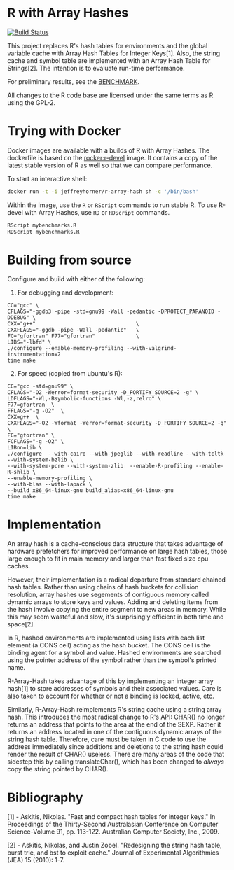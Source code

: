 # R with Array Hashes

[![Build Status](https://travis-ci.org/jeffreyhorner/R-Array-Hash.svg?branch=master)](https://travis-ci.org/jeffreyhorner/R-Array-Hash)

This project replaces R's hash tables for environments and the global
variable cache with Array Hash Tables for Integer Keys[1]. Also, the
string cache and symbol table are implemented with an Array Hash Table
for Strings[2]. The intention is to evaluate run-time performance.

For preliminary results, see the [BENCHMARK](benchmarks/).

All changes to the R code base are licensed under the same terms as R using the GPL-2.

# Trying with Docker

Docker images are available with a builds of R
with Array Hashes. The dockerfile is based on the
[rocker:r-devel](https://registry.hub.docker.com/u/rocker/r-devel/)
image. It contains a copy of the latest stable version of R as well so
that we can compare performance.

To start an interactive shell:

```bash
docker run -t -i jeffreyhorner/r-array-hash sh -c '/bin/bash'
```

Within the image, use the `R` or `RScript` commands to run stable R. To use R-devel with Array Hashes, use `RD` or `RDScript` commands.

```r
RScript mybenchmarks.R
RDScript mybenchmarks.R
```

# Building from source

Configure and build with either of the following:

1. For debugging and development:

```
CC="gcc" \
CFLAGS="-ggdb3 -pipe -std=gnu99 -Wall -pedantic -DPROTECT_PARANOID -DDEBUG" \
CXX="g++"                                \
CXXFLAGS="-ggdb -pipe -Wall -pedantic"   \
FC="gfortran" F77="gfortran"             \
LIBS="-lbfd" \
./configure --enable-memory-profiling --with-valgrind-instrumentation=2
time make
```

2. For speed (copied from ubuntu's R):

```
CC="gcc -std=gnu99" \
CFLAGS="-O2 -Werror=format-security -D_FORTIFY_SOURCE=2 -g" \
LDFLAGS="-Wl,-Bsymbolic-functions -Wl,-z,relro" \
F77=gfortran  \
FFLAGS="-g -O2"  \
CXX=g++  \
CXXFLAGS="-O2 -Wformat -Werror=format-security -D_FORTIFY_SOURCE=2 -g" \
FC="gfortran" \
FCFLAGS="-g -O2" \
LIBnn=lib \
./configure  --with-cairo --with-jpeglib --with-readline --with-tcltk --with-system-bzlib \
--with-system-pcre --with-system-zlib  --enable-R-profiling --enable-R-shlib \
--enable-memory-profiling \
--with-blas --with-lapack \
--build x86_64-linux-gnu build_alias=x86_64-linux-gnu
time make
```

# Implementation

An array hash is a cache-conscious data structure that takes advantage of
hardware prefetchers for improved performance on large hash tables, those
large enough to fit in main memory and larger than fast fixed size cpu caches.

However, their implementation is a radical departure from standard
chained hash tables. Rather than using chains of hash buckets for
collision resolution, array hashes use segements of contiguous memory
called dynamic arrays to store keys and values. Adding and deleting
items from the hash involve copying the entire segment to new areas
in memory. While this may seem wasteful and slow, it's surprisingly
efficient in both time and space[2].

In R, hashed environments are implemented using lists with each list
element (a CONS cell) acting as the hash bucket. The CONS cell is the
binding agent for a symbol and value. Hashed environments are searched
using the pointer address of the symbol rather than the symbol's
printed name.

R-Array-Hash takes advantage of this by implementing an integer array
hash[1] to store addresses of symbols and their associated values. Care is
also taken to account for whether or not a binding is locked, active, etc.

Similarly, R-Array-Hash reimplements R's string cache using a string
array hash. This introduces the most radical change to R's API: CHAR()
no longer returns an address that points to the area at the end of the
SEXP. Rather it returns an address located in one of the contiguous
dynamic arrays of the string hash table. Therefore, care must be taken
in C code to use the address immediately since additions and deletions
to the string hash could render the result of CHAR() useless. There are
many areas of the code that sidestep this by calling translateChar(),
which has been changed to *always* copy the string pointed by CHAR().

# Bibliography

[1] - Askitis, Nikolas. "Fast and compact hash tables for integer
keys." In Proceedings of the Thirty-Second Australasian Conference on
Computer Science-Volume 91, pp. 113-122. Australian Computer Society,
Inc., 2009.

[2] - Askitis, Nikolas, and Justin Zobel. "Redesigning the string hash
table, burst trie, and bst to exploit cache." Journal of Experimental
Algorithmics (JEA) 15 (2010): 1-7.
